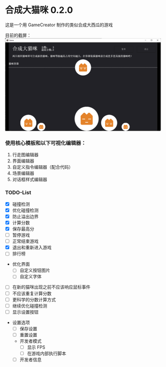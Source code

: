 # 合成大猫咪 0.2.0
这是一个用 GameCreator 制作的类似合成大西瓜的游戏

目前的截屏：
![](./screenshot.png)

### 使用核心模板和以下可视化编辑器：

1. 行走图编辑器
2. 界面编辑器
3. 自定义指令编辑器（配合代码）
4. 场景编辑器
5. 对话框样式编辑器

### TODO-List
- [x] 碰撞检测
- [x] 优化碰撞检测
- [x] 防止溢出边界
- [x] 计算分数
- [x] 保存最高分
- [ ] 暂停游戏
- [ ] 正常结束游戏
- [x] 退出和重新进入游戏
- [ ] 排行榜
- 优化界面
    - [ ] 自定义按钮图片
    - [ ] 自定义字体
- [ ] 在新的猫咪出现之前不应该响应鼠标事件
- [ ] 不应该重复计算分数
- [ ] 更科学的分数计算方式
- [ ] 继续优化碰撞检测
- [ ] 显示设置按钮
- 设置选项
    - [ ] 保存设置
    - [ ] 重置设置
    -  开发者模式
        - [ ] 显示 FPS
        - [ ] 在游戏内部执行脚本
    - [ ] 开发者信息